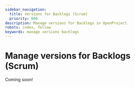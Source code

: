 ```yaml
---
sidebar_navigation:
  title: Versions for Backlogs (Scrum)
  priority: 600
description: Manage versions for Backlogs in OpenProject.
robots: index, follow
keywords: manage versions backlogs
---
```

# Manage versions for Backlogs (Scrum)

Coming soon!